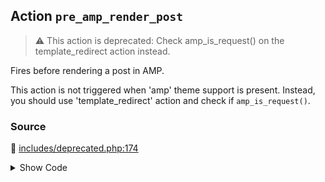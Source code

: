 ## Action `pre_amp_render_post`

> :warning: This action is deprecated: Check amp_is_request() on the template_redirect action instead.


Fires before rendering a post in AMP.

This action is not triggered when &#039;amp&#039; theme support is present. Instead, you should use &#039;template_redirect&#039; action and check if `amp_is_request()`.

### Source

:link: [includes/deprecated.php:174](../../includes/deprecated.php#L174)

<details>
<summary>Show Code</summary>

```php
do_action( 'pre_amp_render_post', $post_id );
```

</details>
